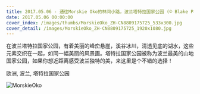```yaml
---
title: 2017.05.06 - 通往Morskie Oko的林间小路，波兰塔特拉国家公园 (© Blake Parker/Tandem Still + Motion)
date: 2017.05.06 00:00:00
cover_index: /images/thumbs/MorskieOko_ZH-CN8809175725_533x300.jpg
cover_detail: /images/MorskieOko_ZH-CN8809175725_1920x1080.jpg
---
```


在波兰塔特拉国家公园，有着美丽的峰峦悬崖，溪谷冰川，清透见底的湖水，这些元素交织在一起，如同一幅美丽的风景画。塔特拉国家公园被称为波兰最美的山地国家公园，如果你想近距离感受波兰独特的美，来这里是个不错的选择！

欧洲, 波兰, 塔特拉国家公园

![MorskieOko](/images/MorskieOko_ZH-CN8809175725_1920x1080.jpg)
